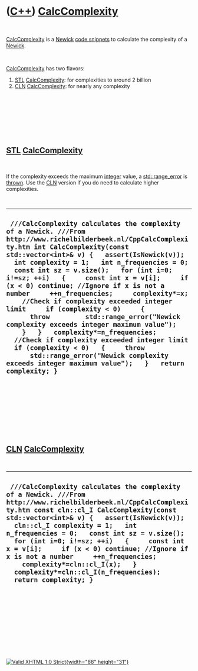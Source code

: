 



 

 

 

 

 

([C++](Cpp.htm)) [CalcComplexity](CppCalcComplexity.htm)
========================================================

 

[CalcComplexity](CppCalcComplexity.htm) is a [Newick](CppNewick.htm)
[code snippets](CppCodeSnippets.htm) to calculate the complexity of a
[Newick](CppNewick.htm).

 

[CalcComplexity](CppCalcComplexity.htm) has two flavors:

1.  [STL](CppStl.htm) [CalcComplexity](CppCalcComplexity.htm): for
    complexities to around 2 billion
2.  [CLN](CppCln.htm) [CalcComplexity](CppCalcComplexity.htm): for
    nearly any complexity

 

 

 

 

[STL](CppStl.htm) [CalcComplexity](CppCalcComplexity.htm)
---------------------------------------------------------

 

If the complexity exceeds the maximum [integer](CppInt.htm) value, a
[std::range\_error](CppRange_error.htm) is [thrown](CppThrow.htm). Use
the [CLN](CppCln.htm) version if you do need to calculate higher
complexities.

 

  ------------------------------------------------------------------------------------------------------------------------------------------------------------------------------------------------------------------------------------------------------------------------------------------------------------------------------------------------------------------------------------------------------------------------------------------------------------------------------------------------------------------------------------------------------------------------------------------------------------------------------------------------------------------------------------------------------------------------------------------------------------------------------------------------------------------------------------------
  ` ///CalcComplexity calculates the complexity of a Newick. ///From http://www.richelbilderbeek.nl/CppCalcComplexity.htm int CalcComplexity(const std::vector<int>& v) {   assert(IsNewick(v));   int complexity = 1;   int n_frequencies = 0;   const int sz = v.size();   for (int i=0; i!=sz; ++i)   {     const int x = v[i];     if (x < 0) continue; //Ignore if x is not a number     ++n_frequencies;     complexity*=x;     //Check if complexity exceeded integer limit     if (complexity < 0)     {       throw         std::range_error("Newick complexity exceeds integer maximum value");     }   }   complexity*=n_frequencies;   //Check if complexity exceeded integer limit   if (complexity < 0)   {     throw       std::range_error("Newick complexity exceeds integer maximum value");   }   return complexity; }`
  ------------------------------------------------------------------------------------------------------------------------------------------------------------------------------------------------------------------------------------------------------------------------------------------------------------------------------------------------------------------------------------------------------------------------------------------------------------------------------------------------------------------------------------------------------------------------------------------------------------------------------------------------------------------------------------------------------------------------------------------------------------------------------------------------------------------------------------------

 

 

 

 

 

[CLN](CppCln.htm) [CalcComplexity](CppCalcComplexity.htm)
---------------------------------------------------------

 

  ----------------------------------------------------------------------------------------------------------------------------------------------------------------------------------------------------------------------------------------------------------------------------------------------------------------------------------------------------------------------------------------------------------------------------------------------------------------------------------------------------------------------------------
  ` ///CalcComplexity calculates the complexity of a Newick. ///From http://www.richelbilderbeek.nl/CppCalcComplexity.htm const cln::cl_I CalcComplexity(const std::vector<int>& v) {   assert(IsNewick(v));   cln::cl_I complexity = 1;   int n_frequencies = 0;   const int sz = v.size();   for (int i=0; i!=sz; ++i)   {     const int x = v[i];     if (x < 0) continue; //Ignore if x is not a number     ++n_frequencies;     complexity*=cln::cl_I(x);   }   complexity*=cln::cl_I(n_frequencies);   return complexity; }`
  ----------------------------------------------------------------------------------------------------------------------------------------------------------------------------------------------------------------------------------------------------------------------------------------------------------------------------------------------------------------------------------------------------------------------------------------------------------------------------------------------------------------------------------

 

 

 

 

 





 

[![Valid XHTML 1.0 Strict](valid-xhtml10.png){width="88"
height="31"}](http://validator.w3.org/check?uri=referer)

